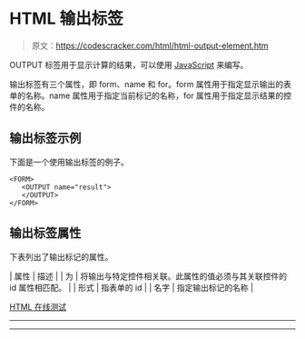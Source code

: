 # HTML 输出标签

> 原文：<https://codescracker.com/html/html-output-element.htm>

OUTPUT 标签用于显示计算的结果，可以使用 [JavaScript](/js/index.htm) 来编写。

输出标签有三个属性，即 form、name 和 for。form 属性用于指定显示输出的表单的名称。name 属性用于指定当前标记的名称，for 属性用于指定显示结果的控件的名称。

## 输出标签示例

下面是一个使用输出标签的例子。

```
<FORM>
   <OUTPUT name="result">
   </OUTPUT>
</FORM>
```

## 输出标签属性

下表列出了输出标记的属性。

| 属性 | 描述 |
| 为 | 将输出与特定控件相关联。此属性的值必须与其关联控件的 id 属性相匹配。 |
| 形式 | 指表单的 id |
| 名字 | 指定输出标记的名称 |

[HTML 在线测试](/exam/showtest.php?subid=4)

* * *

* * *
